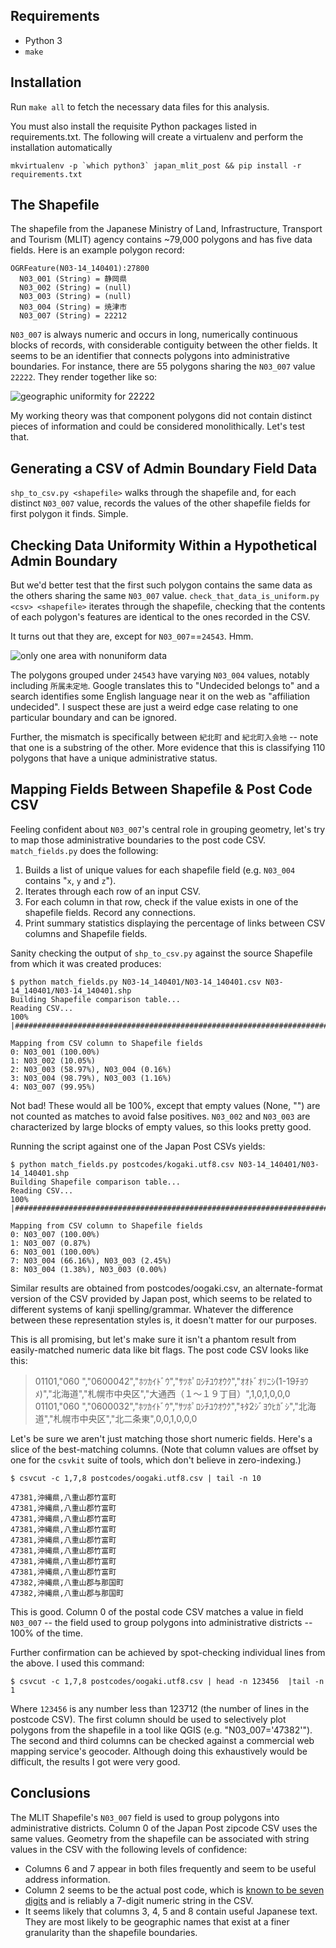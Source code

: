 Requirements
------------
- Python 3
- `make`

Installation
------------
Run `make all` to fetch the necessary data files for this analysis.

You must also install the requisite Python packages listed in requirements.txt. The following will create a virtualenv and perform the installation automatically

```
mkvirtualenv -p `which python3` japan_mlit_post && pip install -r requirements.txt
```

The Shapefile
-------------
The shapefile from the Japanese Ministry of Land, Infrastructure, Transport and Tourism (MLIT) agency contains ~79,000 polygons and has five data fields. Here is an example polygon record:

```
OGRFeature(N03-14_140401):27800
  N03_001 (String) = 静岡県
  N03_002 (String) = (null)
  N03_003 (String) = (null)
  N03_004 (String) = 焼津市
  N03_007 (String) = 22212
```

`N03_007` is always numeric and occurs in long, numerically continuous blocks of records, with considerable contiguity between the other fields. It seems to be an identifier that connects polygons into administrative boundaries. For instance, there are 55 polygons sharing the `N03_007` value `22222`. They render together like so:

![geographic uniformity for 22222](http://cl.ly/image/0x462I0B2M08/Image%202014-10-09%20at%205.41.20%20PM.png)

My working theory was that component polygons did not contain distinct pieces of information and could be considered monolithically. Let's test that.

Generating a CSV of Admin Boundary Field Data
---------------------------------------------
`shp_to_csv.py <shapefile>` walks through the shapefile and, for each distinct `N03_007` value, records the values of the other shapefile fields for first polygon it finds. Simple.

Checking Data Uniformity Within a Hypothetical Admin Boundary
-------------------------------------------------------------
But we'd better test that the first such polygon contains the same data as the others sharing the same `N03_007` value. `check_that_data_is_uniform.py <csv> <shapefile>` iterates through the shapefile, checking that the contents of each polygon's features are identical to the ones recorded in the CSV.

It turns out that they are, except for `N03_007`==`24543`. Hmm.

![only one area with nonuniform data](http://cl.ly/image/0p423y132113/Image%202014-10-09%20at%205.34.12%20PM.png)

The polygons grouped under `24543` have varying `N03_004` values, notably including `所属未定地`.  Google translates this to "Undecided belongs to" and a search identifies some English language near it on the web as "affiliation undecided". I suspect these are just a weird edge case relating to one particular boundary and can be ignored.

Further, the mismatch is specifically between `紀北町` and `紀北町入会地` -- note that one is a substring of the other. More evidence that this is classifying 110 polygons that have a unique administrative status.

Mapping Fields Between Shapefile & Post Code CSV
------------------------------------------------
Feeling confident about `N03_007`'s central role in grouping geometry, let's try to map those administrative boundaries to the post code CSV. `match_fields.py` does the following:

1. Builds a list of unique values for each shapefile field (e.g. `N03_004` contains "`x`, `y` and `z`").
2. Iterates through each row of an input CSV.
3. For each column in that row, check if the value exists in one of the shapefile fields. Record any connections.
4. Print summary statistics displaying the percentage of links between CSV columns and Shapefile fields.

Sanity checking the output of `shp_to_csv.py` against the source Shapefile from which it was created produces:

```
$ python match_fields.py N03-14_140401/N03-14_140401.csv N03-14_140401/N03-14_140401.shp
Building Shapefile comparison table...
Reading CSV...
100% |########################################################################|

Mapping from CSV column to Shapefile fields
0: N03_001 (100.00%)
1: N03_002 (10.05%)
2: N03_003 (58.97%), N03_004 (0.16%)
3: N03_004 (98.79%), N03_003 (1.16%)
4: N03_007 (99.95%)
```

Not bad! These would all be 100%, except that empty values (None, "") are not counted as matches to avoid false positives. `N03_002` and `N03_003` are characterized by large blocks of empty values, so this looks pretty good.

Running the script against one of the Japan Post CSVs yields:

```
$ python match_fields.py postcodes/kogaki.utf8.csv N03-14_140401/N03-14_140401.shp
Building Shapefile comparison table...
Reading CSV...
100% |########################################################################|

Mapping from CSV column to Shapefile fields
0: N03_007 (100.00%)
1: N03_007 (0.87%)
6: N03_001 (100.00%)
7: N03_004 (66.16%), N03_003 (2.45%)
8: N03_004 (1.38%), N03_003 (0.00%)
```

Similar results are obtained from postcodes/oogaki.csv, an alternate-format version of the CSV provided by Japan post, which seems to be related to different systems of kanji spelling/grammar. Whatever the difference between these representation styles is, it doesn't matter for our purposes. 

This is all promising, but let's make sure it isn't a phantom result from easily-matched numeric data like bit flags. The post code CSV looks like this:

>01101,"060  ","0600042","ﾎﾂｶｲﾄﾞｳ","ｻﾂﾎﾟﾛｼﾁﾕｳｵｳｸ","ｵｵﾄﾞｵﾘﾆｼ(1-19ﾁﾖｳﾒ)","北海道","札幌市中央区","大通西（１〜１９丁目）",1,0,1,0,0,0
>01101,"060  ","0600032","ﾎﾂｶｲﾄﾞｳ","ｻﾂﾎﾟﾛｼﾁﾕｳｵｳｸ","ｷﾀ2ｼﾞﾖｳﾋｶﾞｼ","北海道","札幌市中央区","北二条東",0,0,1,0,0,0

Let's be sure we aren't just matching those short numeric fields. Here's a slice of the best-matching columns. (Note that column values are offset by one for the `csvkit` suite of tools, which don't believe in zero-indexing.)

```
$ csvcut -c 1,7,8 postcodes/oogaki.utf8.csv | tail -n 10

47381,沖縄県,八重山郡竹富町
47381,沖縄県,八重山郡竹富町
47381,沖縄県,八重山郡竹富町
47381,沖縄県,八重山郡竹富町
47381,沖縄県,八重山郡竹富町
47381,沖縄県,八重山郡竹富町
47381,沖縄県,八重山郡竹富町
47381,沖縄県,八重山郡竹富町
47382,沖縄県,八重山郡与那国町
47382,沖縄県,八重山郡与那国町
```

This is good. Column 0 of the postal code CSV matches a value in field `N03_007` -- the field used to group polygons into administrative districts -- 100% of the time. 

Further confirmation can be achieved by spot-checking individual lines from the above. I used this command:

```
$ csvcut -c 1,7,8 postcodes/oogaki.utf8.csv | head -n 123456  |tail -n 1
```

Where `123456` is any number less than 123712 (the number of lines in the postcode CSV). The first column should be used to selectively plot polygons from the shapefile in a tool like QGIS (e.g. "N03_007='47382'"). The second and third columns can be checked against a commercial web mapping service's geocoder. Although doing this exhaustively would be difficult, the results I got were very good.

Conclusions
-----------
The MLIT Shapefile's `N03_007` field is used to group polygons into administrative districts. Column 0 of the Japan Post zipcode CSV uses the same values. Geometry from the shapefile can be associated with string values in the CSV with the following levels of confidence:

- Columns 6 and 7 appear in both files frequently and seem to be useful address information. 
- Column 2 seems to be the actual post code, which is [known to be seven digits](http://www.japan-guide.com/forum/quereadisplay.html?0+39509) and is reliably a 7-digit numeric string in the CSV. 
- It seems likely that columns 3, 4, 5 and 8 contain useful Japanese text. They are most likely to be geographic names that exist at a finer granularity than the shapefile boundaries.